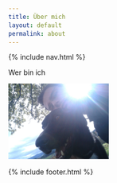 ```yaml
---
title: Über mich
layout: default
permalink: about
---
```

{% include nav.html %}

Wer bin ich

<img src="_includes/me.jpg" width="40%" height="40%" class="mx-auto d-block">

{% include footer.html %}